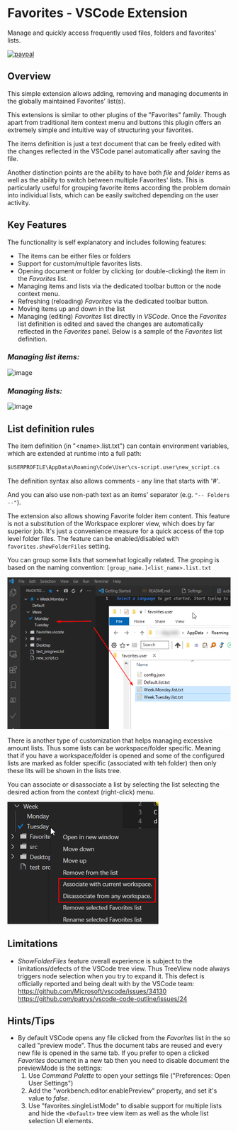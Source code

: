 # Favorites - VSCode Extension

Manage and quickly access frequently used files, folders and favorites' lists.

[![paypal](https://www.paypalobjects.com/en_US/i/btn/btn_donateCC_LG.gif)](http://www.csscript.net/Donation.html)

## Overview

This simple extension allows adding, removing and managing documents in the globally maintained Favorites' list(s).

This extensions is similar to other plugins of the "Favorites" family. Though apart from traditional item context menu and buttons this plugin offers an extremely simple and intuitive way of structuring your favorites.

The items definition is just a text document that can be freely edited with the changes reflected in the VSCode panel automatically after saving the file.

Another distinction points are the ability to have both _file_ and _folder_ items as well as the ability to switch between multiple Favorites' lists. This is particularly useful for grouping favorite items according the problem domain into individual lists, which can be easily switched depending on the user activity.

## Key Features

The functionality is self explanatory and includes following features:

* The items can be either files or folders
* Support for custom/multiple favorites lists.
* Opening document or folder by clicking (or double-clicking) the item in the _Favorites_ list.
* Managing items and lists via the dedicated toolbar button or the node context menu.
* Refreshing (reloading) _Favorites_ via the dedicated toolbar button.
* Moving items up and down in the list
* Managing (editing) _Favorites_ list directly in _VSCode_. Once the _Favorites_ list definition is edited and saved the changes are automatically reflected in the _Favorites_ panel. Below is a sample of the _Favorites_ list definition.

### _Managing list items:_

![image](https://raw.githubusercontent.com/oleg-shilo/Favorites.vscode/master/resources/images/favorites_vscode.gif)

### _Managing lists:_

![image](https://raw.githubusercontent.com/oleg-shilo/Favorites.vscode/master/resources/images/codemap.lists.gif)

## List definition rules

The item definition (in "&lt;name&gt;.list.txt") can contain environment variables, which  are extended at runtime into a full path:

```txt
$USERPROFILE\AppData\Roaming\Code\User\cs-script.user\new_script.cs
```

The definition syntax also allows comments - any line that starts with '#'.

And you can also use non-path text as an items' separator (e.g. `"-- Folders --"`).

The extension also allows showing Favorite folder item content.
This feature is not a substitution of the Workspace explorer view, which does by far superior job. It's just a convenience measure for a quick access of the top level folder files. The feature can be enabled/disabled with `favorites.showFolderFiles` setting.

You can group some lists that somewhat logically related. The groping is based on the naming convention: `[group_name.]<list_name>.list.txt`

![](resources/images/favorites_grouping.png)

There is another type of customization that helps managing excessive amount lists. Thus some lists can be workspace/folder specific. Meaning that if you have a workspace/folder is opened and some of the configured lists are marked as folder specific (associated with teh folder) then only these lits will be shown in the lists tree.

You can associate or disassociate a list by selecting the list selecting the desired action from the context (right-click) menu.

![](resources/images/folder_specific.png)

## Limitations

* _ShowFolderFiles_ feature overall experience is subject to the limitations/defects of the VSCode tree view. Thus TreeView node always triggers node selection when you try to expand it. This defect is officially reported and being dealt with by the VSCode team:<br/>
   https://github.com/Microsoft/vscode/issues/34130<br/>
   https://github.com/patrys/vscode-code-outline/issues/24<br/>

## Hints/Tips

* By default VSCode opens any file clicked from the  _Favorites_ list in the so called "preview mode". Thus the document tabs are reused and every new file is opened in the same tab. If you prefer to open a clicked _Favorites_ document in a new tab then you need to disable document the previewMode is the settings:
  1. Use _Command Palette_ to open your settings file ("Preferences: Open User Settings")
  2. Add the "workbench.editor.enablePreview" property, and set it's value to _false_.
  3. Use "favorites.singleListMode" to disable support for multiple lists and hide the `<Default>` tree view item as well as the whole list selection UI elements.
